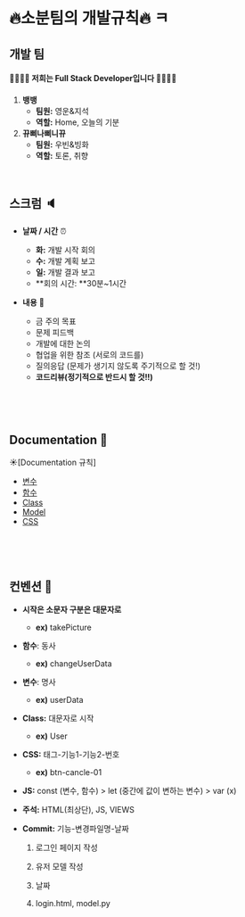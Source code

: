 # :fire:소분팀의 개발규칙:fire: ㅋ

## 개발 팀

#### :man_student::woman_student: 저희는 Full Stack Developer입니다 :man_student::woman_student:

1. **뱅뱅**
   * **팀원:** 영운&지석
   * **역할:** Home, 오늘의 기분
2. **뀨삐나삐니뀨**
   * **팀원:** 우빈&빙화
   * **역할:** 토론, 취향


​      

## 스크럼 :speaker:

* **날짜 / 시간** :alarm_clock:
  * **화:** 개발 시작 회의
  * **수:** 개발 계획 보고
  * **일:** 개발 결과 보고
  * **회의 시간: **30분~1시간

* **내용** :page_with_curl:
  * 금 주의 목표
  * 문제 피드백
  * 개발에 대한 논의
  * 협업을 위한 참조 (서로의 코드를)
  * 질의응답 (문제가 생기지 않도록 주기적으로 할 것!)
  * **코드리뷰(정기적으로 반드시 할 것!!)**

​      

​      

## Documentation :scroll:

:sunny:[Documentation 규칙]

* [변수]()
* [함수]()
* [Class]()
* [Model]()
* [CSS]()

​     

​       

## 컨벤션 :triangular_ruler:

* **시작은 소문자 구분은 대문자로**

  * **ex)** takePicture

* **함수**: 동사

  * **ex)** changeUserData

* **변수**: 명사

  * **ex)** userData

* **Class:** 대문자로 시작

  * **ex)** User

* **CSS:** 태그-기능1-기능2-번호

  * **ex)** btn-cancle-01

* **JS:** const (변수, 함수) > let (중간에 값이 변하는 변수) > var (x)

* **주석:** HTML(최상단), JS, VIEWS

* **Commit:** 기능-변경파일명-날짜

  1. 로그인 페이지 작성

  2. 유저 모델 작성

  3. 날짜

  4. login.html, model.py
